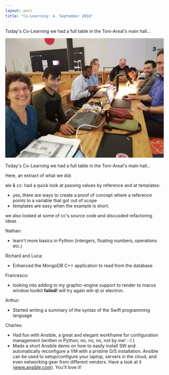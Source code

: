 ```yaml
---
layout: post
title: "Co-Learning: 4. September 2018"
---
```


Today's Co-Learning we had a full table in the Toni-Areal's main hall...

![Co-Learning on Stempber 4th](/assets/posts/2018-09-04.jpg)

Today's Co-Learning we had a full table in the Toni-Areal's main hall...

Here, an extract of what we did:

ale & cc: had a quick look at passing values by reference and at templates:
- yes, there are ways to create a proof of concept where a reference points to a variable that got out of scope
- templates are easy when the example is short.

we also looked at some of cc's source code and discusded refactoring ideas

Nathan:
- learn't more basics in Python (intergers, floating numbers, operations etc.)

Richard and Luca:
- Enhanced the MongoDB C++ application to read from the database

Francesco:
- looking into adding to my graphic-engine support to render to macos window toolkit **failed!** will try again wih qt or electron.

Arthur:
- Started writing a summary of the syntax of the Swift programming language

Charles:
- Had fun with Ansible, a great and elegant workframe for configuration management (written in Python; no, no, no, not by me! :-) )
- Made a short Ansible demo on how to easily install SW and automatically reconfigure a VM with a pristine O/S installation.
  Ansible can be used to setup/configure your laptop, servers in the cloud, and even networking gear from different vendors.
  Have a look at it (www.ansible.com). You'll love it!
